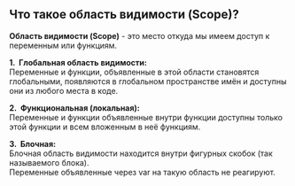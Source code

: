 ## Что такое область видимости (Scope)?
**Область видимости (Scope)** - это место откуда мы имеем доступ к переменным или функциям.  

**1.&nbsp; Глобальная область видимости:**  
Переменные и функции, объявленные в этой области становятся глобальными, появляются в глобальном пространстве имён и доступны они из любого места в коде.  

**2.&nbsp; Функциональная (локальная):**  
Переменные и функции объявленные внутри функции доступны только этой функции и всем вложенным в неё функциям.  

**3.&nbsp; Блочная:**  
Блочная область видимости находится внутри фигурных скобок (так называемого блока).  
Переменные объявленные через var на такую область не реагируют.